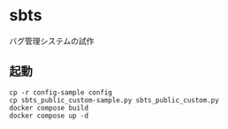 # sbts

バグ管理システムの試作

## 起動

```
cp -r config-sample config
cp sbts_public_custom-sample.py sbts_public_custom.py
docker compose build
docker compose up -d
```
